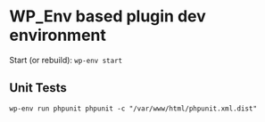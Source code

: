 # WP_Env based plugin dev environment

Start (or rebuild): `wp-env start`

## Unit Tests
```
wp-env run phpunit phpunit -c "/var/www/html/phpunit.xml.dist"
```
